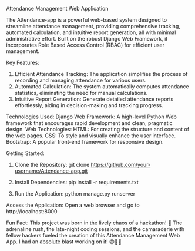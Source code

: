 Attendance Management Web Application

The Attendance-app is a powerful web-based system designed to streamline attendance management, providing comprehensive tracking, automated calculation, and 
intuitive report generation, all with minimal administrative effort. Built on the robust Django Web Framework, it incorporates Role Based Access Control (RBAC) 
for efficient user management.


Key Features:

1. Efficient Attendance Tracking: The application simplifies the process of recording and managing attendance for various users.
2. Automated Calculation: The system automatically computes attendance statistics, eliminating the need for manual calculations.
3. Intuitive Report Generation: Generate detailed attendance reports effortlessly, aiding in decision-making and tracking progress.


Technologies Used:
Django Web Framework: A high-level Python Web framework that encourages rapid development and clean, pragmatic design.
Web Technologies:
HTML: For creating the structure and content of the web pages.
CSS: To style and visually enhance the user interface.
Bootstrap: A popular front-end framework for responsive design.


Getting Started:
1. Clone the Repository:
git clone https://github.com/your-username/Attendance-app.git

2. Install Dependencies:
pip install -r requirements.txt

3. Run the Application:
python manage.py runserver

Access the Application:
Open a web browser and go to http://localhost:8000



Fun Fact:
This project was born in the lively chaos of a hackathon! 🚀 The adrenaline rush, the late-night coding sessions, 
and the camaraderie with fellow hackers fueled the creation of this Attendance Management Web App. I had an absolute blast working on it! 😄👩‍💻



